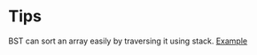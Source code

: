 # Tips
BST can sort an array easily by traversing it using stack. [Example](https://github.com/Atul1305/data-structure/blob/master/bst/src/main/java/com/quest/ds/bst/algo/TraverseWithStack.java)
